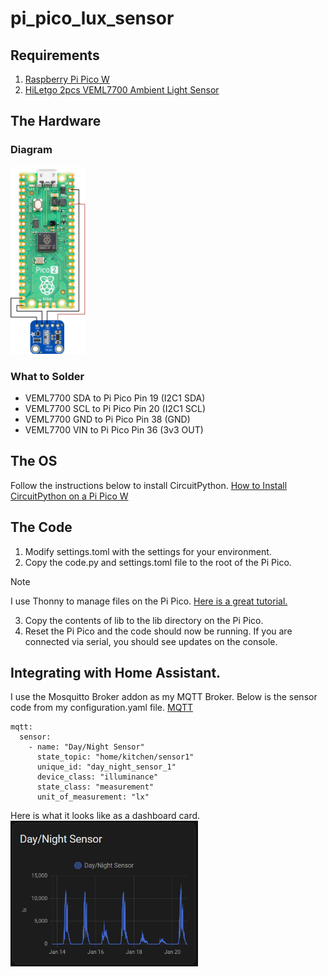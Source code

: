 # pi_pico_lux_sensor
## Requirements
1. [Raspberry Pi Pico W](https://a.co/d/g2yz2Yg)
2. [HiLetgo 2pcs VEML7700 Ambient Light Sensor](https://a.co/d/hvVp03M)
## The Hardware
### Diagram
<img src="./pi_pico_lux_sensor_diagram.png" alt="diagram of pi pico with veml7700" height='300'>

### What to Solder
- VEML7700 SDA to Pi Pico Pin 19 (I2C1 SDA)
- VEML7700 SCL to Pi Pico Pin 20 (I2C1 SCL)
- VEML7700 GND to Pi Pico Pin 38 (GND)
- VEML7700 VIN to Pi Pico Pin 36 (3v3 OUT)

## The OS
Follow the instructions below to install CircuitPython.
[How to Install CircuitPython on a Pi Pico W](https://learn.adafruit.com/pico-w-wifi-with-circuitpython/installing-circuitpython)

## The Code
1. Modify settings.toml with the settings for your environment.
2. Copy the code.py and settings.toml file to the root of the Pi Pico.
>[!Note]
>I use Thonny to manage files on the Pi Pico. [Here is a great tutorial.](https://www.thinkcreatelearn.co.uk/resources/raspberrypi-pico-recipes/thonny-circuitpython/index.html)
3. Copy the contents of lib to the lib directory on the Pi Pico.
4. Reset the Pi Pico and the code should now be running. If you are connected via serial, you should see updates on the console.

## Integrating with Home Assistant.
I use the Mosquitto Broker addon as my MQTT Broker. Below is the sensor code from my configuration.yaml file.
[MQTT](https://www.home-assistant.io/integrations/mqtt/)

```
mqtt:
  sensor:
    - name: "Day/Night Sensor"
      state_topic: "home/kitchen/sensor1"
      unique_id: "day_night_sensor_1"
      device_class: "illuminance"
      state_class: "measurement"
      unit_of_measurement: "lx"
```
Here is what it looks like as a dashboard card.
<img src="./ha_dash_card_screenshot.png" alt="Home Assistant Dashboard Card showing lux value." width="300">